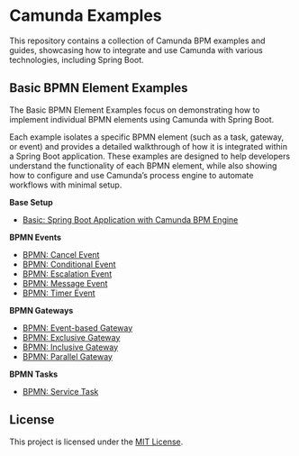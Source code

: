 # Camunda Examples
This repository contains a collection of Camunda BPM examples and guides, showcasing how to integrate and use Camunda 
with various technologies, including Spring Boot.


## Basic BPMN Element Examples 
The Basic BPMN Element Examples focus on demonstrating how to implement individual BPMN elements using Camunda with 
Spring Boot. 

Each example isolates a specific BPMN element (such as a task, gateway, or event) and provides a detailed walkthrough of 
how it is integrated within a Spring Boot application. These examples are designed to help developers understand the 
functionality of each BPMN element, while also showing how to configure and use Camunda’s process engine to automate 
workflows with minimal setup.

**Base Setup**
* [Basic: Spring Boot Application with Camunda BPM Engine](basic-bpmn-elements/basic-example/README.md)

**BPMN Events**
* [BPMN: Cancel Event](basic-bpmn-elements/bpmn-event-cancel-event/)
* [BPMN: Conditional Event](basic-bpmn-elements/bpmn-event-conditional-event/)
* [BPMN: Escalation Event](basic-bpmn-elements/bpmn-event-escalation-event/)
* [BPMN: Message Event](basic-bpmn-elements/bpmn-event-message-event/)
* [BPMN: Timer Event](basic-bpmn-elements/bpmn-event-timer-event/)

**BPMN Gateways**
* [BPMN: Event-based Gateway](basic-bpmn-elements/bpmn-gateway-event-based-gateway/)
* [BPMN: Exclusive Gateway](basic-bpmn-elements/bpmn-gateway-exclusive-gateway/)
* [BPMN: Inclusive Gateway](basic-bpmn-elements/bpmn-gateway-inclusive-gateway/)
* [BPMN: Parallel Gateway](basic-bpmn-elements/bpmn-gateway-parallel-gateway/)

**BPMN Tasks**
* [BPMN: Service Task](basic-bpmn-elements/bpmn-task-service-task/)

## License
This project is licensed under the [MIT License](LICENSE).
